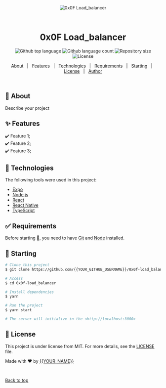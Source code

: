 <div align="center" id="top"> 
  <img src="./.github/app.gif" alt="0x0F Load_balancer" />

  &#xa0;

  <!-- <a href="https://0x0fload_balancer.netlify.app">Demo</a> -->
</div>

<h1 align="center">0x0F Load_balancer</h1>

<p align="center">
  <img alt="Github top language" src="https://img.shields.io/github/languages/top/{{YOUR_GITHUB_USERNAME}}/0x0f-load_balancer?color=56BEB8">

  <img alt="Github language count" src="https://img.shields.io/github/languages/count/{{YOUR_GITHUB_USERNAME}}/0x0f-load_balancer?color=56BEB8">

  <img alt="Repository size" src="https://img.shields.io/github/repo-size/{{YOUR_GITHUB_USERNAME}}/0x0f-load_balancer?color=56BEB8">

  <img alt="License" src="https://img.shields.io/github/license/{{YOUR_GITHUB_USERNAME}}/0x0f-load_balancer?color=56BEB8">

  <!-- <img alt="Github issues" src="https://img.shields.io/github/issues/{{YOUR_GITHUB_USERNAME}}/0x0f-load_balancer?color=56BEB8" /> -->

  <!-- <img alt="Github forks" src="https://img.shields.io/github/forks/{{YOUR_GITHUB_USERNAME}}/0x0f-load_balancer?color=56BEB8" /> -->

  <!-- <img alt="Github stars" src="https://img.shields.io/github/stars/{{YOUR_GITHUB_USERNAME}}/0x0f-load_balancer?color=56BEB8" /> -->
</p>

<!-- Status -->

<!-- <h4 align="center"> 
	🚧  0x0F Load_balancer 🚀 Under construction...  🚧
</h4> 

<hr> -->

<p align="center">
  <a href="#dart-about">About</a> &#xa0; | &#xa0; 
  <a href="#sparkles-features">Features</a> &#xa0; | &#xa0;
  <a href="#rocket-technologies">Technologies</a> &#xa0; | &#xa0;
  <a href="#white_check_mark-requirements">Requirements</a> &#xa0; | &#xa0;
  <a href="#checkered_flag-starting">Starting</a> &#xa0; | &#xa0;
  <a href="#memo-license">License</a> &#xa0; | &#xa0;
  <a href="https://github.com/{{YOUR_GITHUB_USERNAME}}" target="_blank">Author</a>
</p>

<br>

## :dart: About ##

Describe your project

## :sparkles: Features ##

:heavy_check_mark: Feature 1;\
:heavy_check_mark: Feature 2;\
:heavy_check_mark: Feature 3;

## :rocket: Technologies ##

The following tools were used in this project:

- [Expo](https://expo.io/)
- [Node.js](https://nodejs.org/en/)
- [React](https://pt-br.reactjs.org/)
- [React Native](https://reactnative.dev/)
- [TypeScript](https://www.typescriptlang.org/)

## :white_check_mark: Requirements ##

Before starting :checkered_flag:, you need to have [Git](https://git-scm.com) and [Node](https://nodejs.org/en/) installed.

## :checkered_flag: Starting ##

```bash
# Clone this project
$ git clone https://github.com/{{YOUR_GITHUB_USERNAME}}/0x0f-load_balancer

# Access
$ cd 0x0f-load_balancer

# Install dependencies
$ yarn

# Run the project
$ yarn start

# The server will initialize in the <http://localhost:3000>
```

## :memo: License ##

This project is under license from MIT. For more details, see the [LICENSE](LICENSE.md) file.


Made with :heart: by <a href="https://github.com/{{YOUR_GITHUB_USERNAME}}" target="_blank">{{YOUR_NAME}}</a>

&#xa0;

<a href="#top">Back to top</a>
